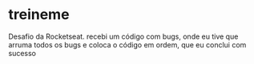 # treineme
Desafio da Rocketseat. recebi um código com bugs, onde eu tive que arruma todos os bugs e coloca o código em ordem, que eu conclui com sucesso
